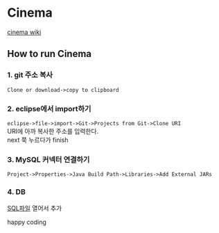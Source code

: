 # Cinema

[cinema wiki](https://github.com/UiyoungSeo/Cinema/wiki)

## How to run Cinema
### 1. git 주소 복사
`Clone or download->copy to clipboard`

### 2. eclipse에서 import하기
`eclipse->file->import->Git->Projects from Git->Clone URI`   
URI에 아까 복사한 주소를 입력한다.   
next 쭉 누르다가 finish

### 3. MySQL 커넥터 연결하기
`Project->Properties->Java Build Path->Libraries->Add External JARs`

### 4. DB
[SQL파일](https://github.com/UiyoungSeo/Cinema/blob/master/cinemaDB_create.sql) 열어서 추가

happy coding
